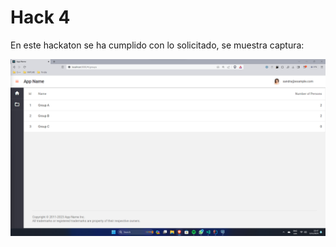 # Hack 4

En este hackaton se ha cumplido con lo solicitado, se muestra captura:

![imagen](./img.png)